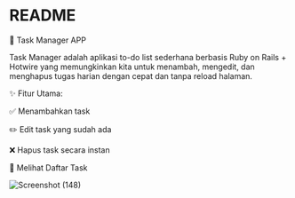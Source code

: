 # README

🚀 Task Manager APP

Task Manager adalah aplikasi to-do list sederhana berbasis Ruby on Rails + Hotwire yang memungkinkan kita untuk menambah, mengedit, dan menghapus tugas harian dengan cepat dan tanpa reload halaman.

✨ Fitur Utama:

✅ Menambahkan task

✏️ Edit task yang sudah ada

❌ Hapus task secara instan

👀 Melihat Daftar Task


![Screenshot (148)](https://github.com/user-attachments/assets/c4e35404-bc06-4fb9-b8cd-184429093a80)
